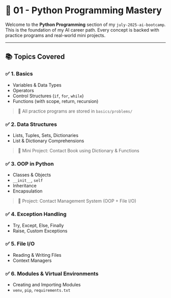 # 🐍 01 - Python Programming Mastery

Welcome to the **Python Programming** section of my `july-2025-ai-bootcamp`. This is the foundation of my AI career path. Every concept is backed with practice programs and real-world mini projects.

---

## 📚 Topics Covered

### ✅ 1. Basics
- Variables & Data Types
- Operators
- Control Structures (`if`, `for`, `while`)
- Functions (with scope, return, recursion)

> 🔁 All practice programs are stored in `basics/problems/`

### ✅ 2. Data Structures
- Lists, Tuples, Sets, Dictionaries
- List & Dictionary Comprehensions

> 📌 Mini Project: Contact Book using Dictionary & Functions

### ✅ 3. OOP in Python
- Classes & Objects
- `__init__`, `self`
- Inheritance
- Encapsulation

> 🧠 Project: Contact Management System (OOP + File I/O)

### ✅ 4. Exception Handling
- Try, Except, Else, Finally
- Raise, Custom Exceptions

### ✅ 5. File I/O
- Reading & Writing Files
- Context Managers

### ✅ 6. Modules & Virtual Environments
- Creating and Importing Modules
- `venv`, `pip`, `requirements.txt`

